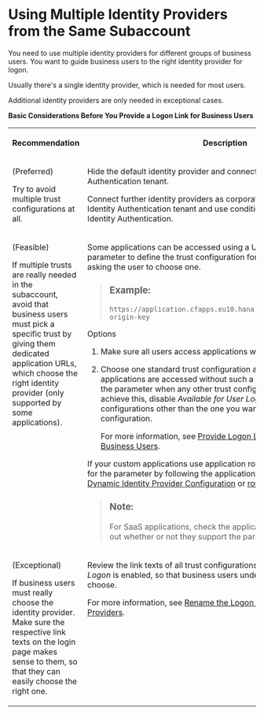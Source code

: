 <!-- loiob8c0aac0e86944cf984b672dea2f38d0 -->

# Using Multiple Identity Providers from the Same Subaccount

You need to use multiple identity providers for different groups of business users. You want to guide business users to the right identity provider for logon.

Usually there's a single identity provider, which is needed for most users.

Additional identity providers are only needed in exceptional cases.

**Basic Considerations Before You Provide a Logon Link for Business Users**


<table>
<tr>
<th valign="top">

Recommendation

</th>
<th valign="top">

Description

</th>
</tr>
<tr>
<td valign="top">

\(Preferred\)

Try to avoid multiple trust configurations at all.

</td>
<td valign="top">

Hide the default identity provider and connect a single Identity Authentication tenant.

Connect further identity providers as corporate identity providers in the Identity Authentication tenant and use conditional authentication rules in Identity Authentication.

</td>
</tr>
<tr>
<td valign="top">

\(Feasible\)

If multiple trusts are really needed in the subaccount, avoid that business users must pick a specific trust by giving them dedicated application URLs, which choose the right identity provider \(only supported by some applications\).

</td>
<td valign="top">

Some applications can be accessed using a URL that includes a query parameter to define the trust configuration for user login, instead of asking the user to choose one.

> ### Example:  
> `https://application.cfapps.eu10.hana.ondemand.com/sap_idp=some-origin-key`

Options

1.  Make sure all users access applications with such URLs.

2.  Choose one standard trust configuration as the one to be used when applications are accessed without such a query parameter. Only use the parameter when any other trust configuration should be used. To achieve this, disable *Available for User Logon* for all trust configurations other than the one you want to use as standard trust configuration.

    For more information, see [Provide Logon Link to Identity Provider for Business Users](provide-logon-link-to-identity-provider-for-business-users-8f8677c.md).


If your custom applications use application router, you can enable support for the parameter by following the application router documentation. See [Dynamic Identity Provider Configuration](https://www.npmjs.com/package/@sap/approuter#dynamic-identity-provider-configuration) or [routes](../30-development/routes-666eb55.md).

> ### Note:  
> For SaaS applications, check the application documentation to find out whether or not they support the parameter.



</td>
</tr>
<tr>
<td valign="top">

\(Exceptional\)

If business users must really choose the identity provider. Make sure the respective link texts on the login page makes sense to them, so that they can easily choose the right one.

</td>
<td valign="top">

Review the link texts of all trust configurations, where *Available for User Logon* is enabled, so that business users understand which one to choose.

For more information, see [Rename the Logon Link Text for Custom Identity Providers](rename-the-logon-link-text-for-custom-identity-providers-f0e6259.md).

</td>
</tr>
</table>

